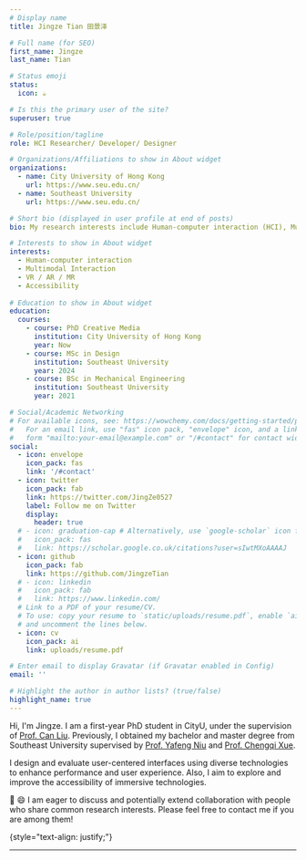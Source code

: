 ```yaml
---
# Display name
title: Jingze Tian 田景泽

# Full name (for SEO)
first_name: Jingze
last_name: Tian

# Status emoji
status:
  icon: ☕️

# Is this the primary user of the site?
superuser: true

# Role/position/tagline
role: HCI Researcher/ Developer/ Designer 

# Organizations/Affiliations to show in About widget
organizations:
  - name: City University of Hong Kong
    url: https://www.seu.edu.cn/
  - name: Southeast University
    url: https://www.seu.edu.cn/

# Short bio (displayed in user profile at end of posts)
bio: My research interests include Human-computer interaction (HCI), Multimodal Interaction, VR/ AR/ MR, Accessibility.

# Interests to show in About widget
interests:
  - Human-computer interaction
  - Multimodal Interaction
  - VR / AR / MR
  - Accessibility
  
# Education to show in About widget
education:
  courses:
    - course: PhD Creative Media
      institution: City University of Hong Kong
      year: Now
    - course: MSc in Design
      institution: Southeast University
      year: 2024
    - course: BSc in Mechanical Engineering
      institution: Southeast University
      year: 2021

# Social/Academic Networking
# For available icons, see: https://wowchemy.com/docs/getting-started/page-builder/#icons
#   For an email link, use "fas" icon pack, "envelope" icon, and a link in the
#   form "mailto:your-email@example.com" or "/#contact" for contact widget.
social:
  - icon: envelope
    icon_pack: fas
    link: '/#contact'
  - icon: twitter
    icon_pack: fab
    link: https://twitter.com/JingZe0527
    label: Follow me on Twitter
    display:
      header: true
  # - icon: graduation-cap # Alternatively, use `google-scholar` icon from `ai` icon pack
  #   icon_pack: fas
  #   link: https://scholar.google.co.uk/citations?user=sIwtMXoAAAAJ
  - icon: github
    icon_pack: fab
    link: https://github.com/JingzeTian
  # - icon: linkedin
  #   icon_pack: fab
  #   link: https://www.linkedin.com/
  # Link to a PDF of your resume/CV.
  # To use: copy your resume to `static/uploads/resume.pdf`, enable `ai` icons in `params.yaml`,
  # and uncomment the lines below.
  - icon: cv
    icon_pack: ai
    link: uploads/resume.pdf

# Enter email to display Gravatar (if Gravatar enabled in Config)
email: ''

# Highlight the author in author lists? (true/false)
highlight_name: true
---
```


Hi, I'm Jingze. I am a first-year PhD student in CityU, under the supervision of [Prof. Can Liu](https://sweb.cityu.edu.hk/canliu/index.html). Previously, I obtained my bachelor and master degree from Southeast University supervised by [Prof. Yafeng Niu](https://me.seu.edu.cn/nyf_31777/list.htm) and [Prof. Chengqi Xue](https://me.seu.edu.cn/xcq/list.htm).


<!-- Hi, I'm Jingze. I am a third-year graduate student in the Department of Industrial Design at Southeast University, under the supervision of [Prof. Yafeng Niu](https://me.seu.edu.cn/nyf_31777/list.htm) and [Prof. Chengqi Xue](https://me.seu.edu.cn/xcq/list.htm). I hold a bachelor's degree in Mechanical Engineering from Southeast University. 

🚩I will complete my master's degree in June 2024 and am currently pursuing a **Ph.D. opportunity (2024 fall)**! -->

I design and evaluate user-centered interfaces using diverse technologies to enhance performance and user experience. Also, I aim to explore and improve the accessibility of immersive technologies. 

🚩 :smile: I am eager to discuss and potentially extend collaboration with people who share common research interests. Please feel free to contact me if you are among them!

{style="text-align: justify;"}

---
